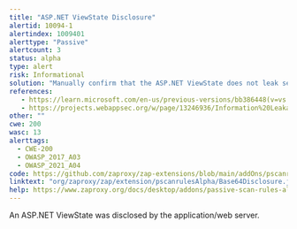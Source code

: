 ```yaml
---
title: "ASP.NET ViewState Disclosure"
alertid: 10094-1
alertindex: 1009401
alerttype: "Passive"
alertcount: 3
status: alpha
type: alert
risk: Informational
solution: "Manually confirm that the ASP.NET ViewState does not leak sensitive information, and that the data cannot be aggregated/used to exploit other vulnerabilities."
references:
   - https://learn.microsoft.com/en-us/previous-versions/bb386448(v=vs.140)
   - https://projects.webappsec.org/w/page/13246936/Information%20Leakage
other: ""
cwe: 200
wasc: 13
alerttags: 
  - CWE-200
  - OWASP_2017_A03
  - OWASP_2021_A04
code: https://github.com/zaproxy/zap-extensions/blob/main/addOns/pscanrulesAlpha/src/main/java/org/zaproxy/zap/extension/pscanrulesAlpha/Base64Disclosure.java
linktext: "org/zaproxy/zap/extension/pscanrulesAlpha/Base64Disclosure.java"
help: https://www.zaproxy.org/docs/desktop/addons/passive-scan-rules-alpha/#id-10094
---
```

An ASP.NET ViewState was disclosed by the application/web server.
